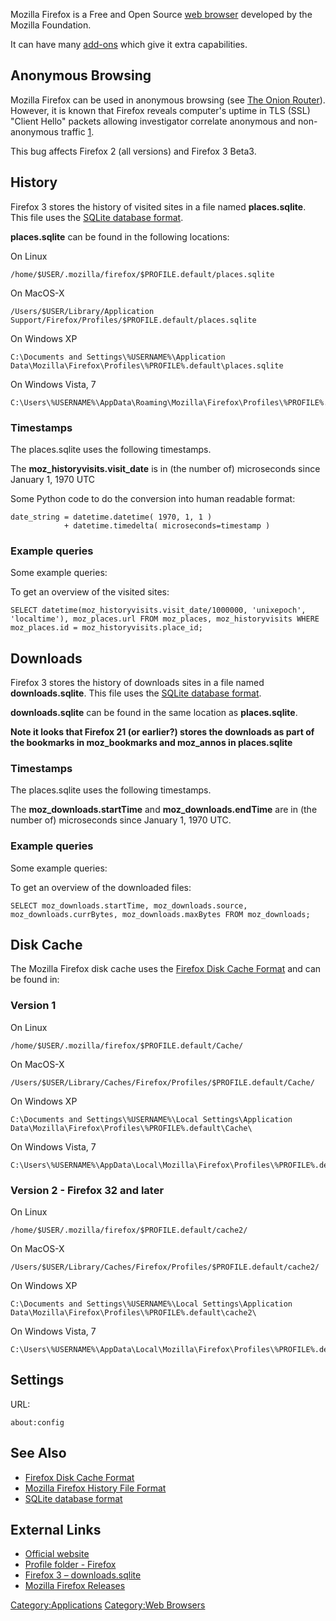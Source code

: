 Mozilla Firefox is a Free and Open Source [web
browser](Web_Browser "wikilink") developed by the Mozilla Foundation.

It can have many [add-ons](http://addons.mozilla.org) which give it
extra capabilities.

## Anonymous Browsing

Mozilla Firefox can be used in anonymous browsing (see [The Onion
Router](The_Onion_Router "wikilink")). However, it is known that Firefox
reveals computer's uptime in TLS (SSL) "Client Hello" packets allowing
investigator correlate anonymous and non-anonymous traffic
[1](http://archives.seul.org/or/talk/Apr-2008/msg00050.html).

This bug affects Firefox 2 (all versions) and Firefox 3 Beta3.

## History

Firefox 3 stores the history of visited sites in a file named
**places.sqlite**. This file uses the [SQLite database
format](SQLite_database_format "wikilink").

**places.sqlite** can be found in the following locations:

On Linux

    /home/$USER/.mozilla/firefox/$PROFILE.default/places.sqlite

On MacOS-X

    /Users/$USER/Library/Application Support/Firefox/Profiles/$PROFILE.default/places.sqlite

On Windows XP

    C:\Documents and Settings\%USERNAME%\Application Data\Mozilla\Firefox\Profiles\%PROFILE%.default\places.sqlite

On Windows Vista, 7

    C:\Users\%USERNAME%\AppData\Roaming\Mozilla\Firefox\Profiles\%PROFILE%.default\places.sqlite

### Timestamps

The places.sqlite uses the following timestamps.

The **moz_historyvisits.visit_date** is in (the number of) microseconds
since January 1, 1970 UTC

Some Python code to do the conversion into human readable format:

    date_string = datetime.datetime( 1970, 1, 1 )
                + datetime.timedelta( microseconds=timestamp )

### Example queries

Some example queries:

To get an overview of the visited sites:

    SELECT datetime(moz_historyvisits.visit_date/1000000, 'unixepoch', 'localtime'), moz_places.url FROM moz_places, moz_historyvisits WHERE moz_places.id = moz_historyvisits.place_id;

## Downloads

Firefox 3 stores the history of downloads sites in a file named
**downloads.sqlite**. This file uses the [SQLite database
format](SQLite_database_format "wikilink").

**downloads.sqlite** can be found in the same location as
**places.sqlite**.

**Note it looks that Firefox 21 (or earlier?) stores the downloads as
part of the bookmarks in moz_bookmarks and moz_annos in places.sqlite**

### Timestamps

The places.sqlite uses the following timestamps.

The **moz_downloads.startTime** and **moz_downloads.endTime** are in
(the number of) microseconds since January 1, 1970 UTC.

### Example queries

Some example queries:

To get an overview of the downloaded files:

    SELECT moz_downloads.startTime, moz_downloads.source, moz_downloads.currBytes, moz_downloads.maxBytes FROM moz_downloads;

## Disk Cache

The Mozilla Firefox disk cache uses the [Firefox Disk Cache
Format](Firefox_Disk_Cache_Format "wikilink") and can be found in:

### Version 1

On Linux

    /home/$USER/.mozilla/firefox/$PROFILE.default/Cache/

On MacOS-X

    /Users/$USER/Library/Caches/Firefox/Profiles/$PROFILE.default/Cache/

On Windows XP

    C:\Documents and Settings\%USERNAME%\Local Settings\Application Data\Mozilla\Firefox\Profiles\%PROFILE%.default\Cache\

On Windows Vista, 7

    C:\Users\%USERNAME%\AppData\Local\Mozilla\Firefox\Profiles\%PROFILE%.default\Cache\

### Version 2 - Firefox 32 and later

On Linux

    /home/$USER/.mozilla/firefox/$PROFILE.default/cache2/

On MacOS-X

    /Users/$USER/Library/Caches/Firefox/Profiles/$PROFILE.default/cache2/

On Windows XP

    C:\Documents and Settings\%USERNAME%\Local Settings\Application Data\Mozilla\Firefox\Profiles\%PROFILE%.default\cache2\

On Windows Vista, 7

    C:\Users\%USERNAME%\AppData\Local\Mozilla\Firefox\Profiles\%PROFILE%.default\cache2\

## Settings

URL:

    about:config

## See Also

- [Firefox Disk Cache Format](Firefox_Disk_Cache_Format "wikilink")
- [Mozilla Firefox History File
  Format](Mozilla_Firefox_History_File_Format "wikilink")
- [SQLite database format](SQLite_database_format "wikilink")

## External Links

- [Official website](http://www.mozilla.com/firefox/)
- [Profile folder -
  Firefox](http://kb.mozillazine.org/Profile_folder_-_Firefox)
- [Firefox 3 –
  downloads.sqlite](https://wiki.mozilla.org/images/3/3d/Downloads.sqlite.schema.pdf)
- [Mozilla Firefox
  Releases](http://download.cdn.mozilla.net/pub/firefox/releases/)

[Category:Applications](Category:Applications "wikilink") [Category:Web
Browsers](Category:Web_Browsers "wikilink")
